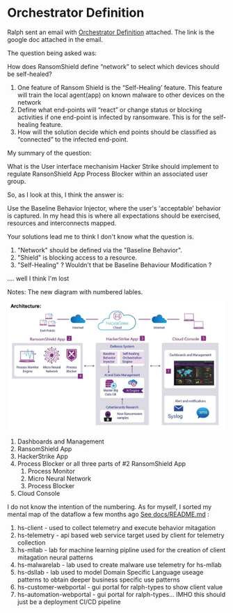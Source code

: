 # Orchestrator Definition
Ralph sent an email with [Orchestrator Definition](https://docs.google.com/document/d/1QZtYFcDpkfOKJbFhkw-XPuD1eix0ovXSOe3cyEQivQQ/edit) attached.  The link is the  google doc attached in the email.

The question being asked was:

How does RansomShield define “network” to select which devices should be self-healed?

1. One feature of Ransom Shield is the “Self-Healing’ feature. This feature will train the local agent(app) on known malware to other devices on the network
2. Define what end-points will “react” or change status or blocking activities if one end-point is infected by ransomware. This is for the self-healing feature.
3. How will the solution decide which end points should be classified as “connected” to the infected end-point.

My summary of the question:

What is the User interface mechanisim Hacker Strike should implement to regulate RansonShield App Process Blocker within an associated user group.

So, as I look at this, I think the answer is:

Use the Baseline Behavior Injector, where the user's 'acceptable' behavior is captured.  In my head this is where all expectations should be exercised, resources and interconnects mapped.

Your solutions lead me to think I don't know what the question is.

1. "Network" should be defined via the "Baseline Behavior".
2. "Shield" is blocking access to a resource. 
3. "Self-Healing" ?  Wouldn't that be Baseline Behaviour Modification ?

.... well I think I'm lost

Notes:
The new diagram with numbered lables.

![hs-arch](./images/hs-arch.png)

1. Dashboards and Management
2. RansomShield App
3. HackerStrike App
4. Process Blocker or all three parts of #2 RansomShield App
   1. Process Monitor
   2. Micro Neural Network
   3. Process Blocker
5. Cloud Console

I do not know the intention of the numbering.  As for myself, I sorted my mental map of the dataflow a few months ago [See docs/README.md](./README.md) :

1. hs-client - used to collect telemetry and execute behavior mitagation
2. hs-telemetry - api based web service target used by client for telemetry collection
3. hs-mllab - lab for machine learning pipline used for the creation of client mitagation neural patterns
4. hs-malwarelab - lab used to create malware use telemetry for hs-mllab
5. hs-dsllab - lab used to model Domain Specific Language useage patterns to obtain deeper business specific use patterns
6. hs-customer-webportal - gui portal for ralph-types to show client value
7. hs-automation-webportal - gui portal for ralph-types... IMHO this should just be a deployment CI/CD pipeline


